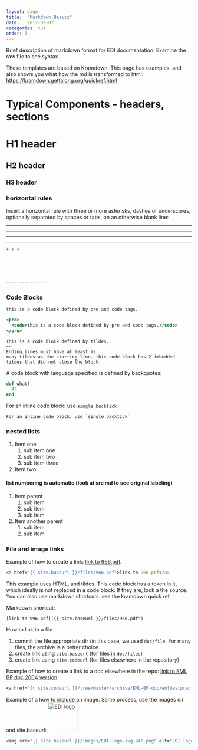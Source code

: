 ```yaml
---
layout: page
title:  "Markdown Basics"
date:   2017-09-07
categories: tut
order: 3
---
```


Brief description of markdown format for EDI documentation.  Examine the raw file to see syntax. 

These templates are based on Kramdown. This page has examples, and also shows you what how the md is transformed to html: https://kramdown.gettalong.org/quickref.html


# Typical Components - headers, sections

# H1 header

## H2 header

### H3 header

### horizontal rules
Insert a horizontal rule with three or more asterisks, dashes or underscores, optionally separated by spaces or tabs, on an otherwise blank line:

* * *

---

  _  _  _  _

---------------

```md
* * *

---

  _  _  _  _

---------------
```


### Code Blocks

<pre><code>this is a code block defined by pre and code tags.
</code></pre>

```xml
<pre>
  <code>this is a code block defined by pre and code tags.</code>
</pre>
```

~~~~~
This is a code block defined by tildes.
~~
Ending lines must have at least as
many tildes as the starting line. this code block has 2 imbedded tildes that did not close the block.
~~~~~~~~~~~


A code block with language specified is defined by backquotes:

```ruby
def what?
  42
end
```



For an inline code block: use `single backtick`
```
For an inline code block: use `single backtick`
```




### nested lists
1. Item one
   1. sub item one
   2. sub item two
   3. sub item three
2. Item two

#### list numbering is automatic (look at src md to see original labeling)
1. Item parent
   1. sub item 
   1. sub item 
   1. sub item 
1. Item another parent
   1. sub item
   1. sub item




### File and image links
Example of how to create a link: <a href="{{ site.baseurl }}/files/966.pdf">link to 966.pdf</a>.

~~~ruby
<a href="{{ site.baseurl }}/files/966.pdf">link to 966.pdf</a>
~~~~

This example uses HTML, and tildes. This code block has a token in it, which ideally is not replaced in a code block. If they are, look a the source. You can also use markdown shortcuts. see the kramdown quick ref.

Markdown shortcut:
~~~
[link to 996.pdf]({{ site.baseurl }}/files/966.pdf")
~~~~

How to link to a file
1. commit the file appropriate dir (in this case, we used `doc/file`. For many files, the archive is a better choice.
1. create link using `site.baseurl` (for files in `doc/files`)
1. create link using `site.codeurl` (for files elsewhere in the repository)

Example of how to create a link to a doc elsewhere in the repo: 
<a href="{{ site.codeurl }}/tree/master/archive/EML-BP-doc/emlbestpractices_oct2004.pdf">link to EML BP doc 2004 version</a>

```ruby
<a href="{{ site.codeurl }}/tree/master/archive/EML-BP-doc/emlbestpractices_oct2004.pdf">link to EML BP doc 2004 version</a>
```



Example of a how to include an image. Same process, use the images dir and site.baseurl:
<img src="{{ site.baseurl }}/images/EDI-logo-svg-240.png" alt="EDI logo" height="80" width="80"/>

```ruby
<img src="{{ site.baseurl }}/images/EDI-logo-svg-240.png" alt="EDI logo" height="80" width="80"/> 

```


